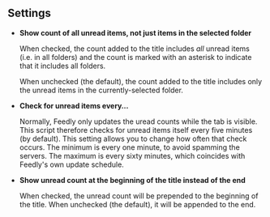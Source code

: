 ## Settings

- **Show count of all unread items, not just items in the selected folder**

  When checked, the count added to the title includes _all_ unread items (i.e.
  in all folders) and the count is marked with an asterisk to indicate that it
  includes all folders.

  When unchecked (the default), the count added to the title includes only the
  unread items in the currently-selected folder.

- **Check for unread items every…**

  Normally, Feedly only updates the uread counts while the tab is visible. This
  script therefore checks for unread items itself every five minutes (by
  default). This setting allows you to change how often that check occurs. The
  minimum is every one minute, to avoid spamming the servers. The maximum is
  every sixty minutes, which coincides with Feedly's own update schedule.

- **Show unread count at the beginning of the title instead of the end**

  When checked, the unread count will be prepended to the beginning of the
  title. When unchecked (the default), it will be appended to the end.
